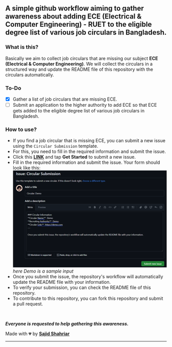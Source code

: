 ## A simple github workflow aiming to gather awareness about adding **ECE (Electrical & Computer Engineering) - RUET** to the eligible degree list of various job circulars in Bangladesh.

### What is this?
Basically we aim to collect job circulars that are missing our subject **ECE (Electrical & Computer Engineering)**. We will collect the circulars in a structured way and update the README file of this repository with the circulars automatically.

### To-Do
- [x] Gather a list of job circulars that are missing ECE.
- [ ] Submit an application to the higher authority to add ECE so that ECE gets added to the eligible degree list of various job circulars in Bangladesh.

### How to use?
- If you find a job circular that is missing ECE, you can submit a new issue using the `Circular Submission` template.
- For this, you need to fill in the required information and submit the issue.
- Click this [**LINK**](https://github.com/sajidshahriar72543/jobsECE-RUET/issues/new/choose) and tap **Get Started** to submit a new issue.
- Fill in the required information and submit the issue.
Your form should look like this:
![_form](assets/form.png)
*here Demo is a sample input*
- Once you submit the issue, the repository's workflow will automatically update the README file with your information.
- To verify your submission, you can check the README file of this repository.
- To contribute to this repository, you can fork this repository and submit a pull request.
  
<br>

***Everyone is requested to help gathering this awareness.***
<br>

Made with 💔 by [**Sajid Shahriar**](https://github.com/sajidshahriar72543)

----

